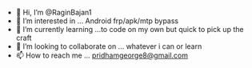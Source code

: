 - 👋 Hi, I’m @RaginBajan1
- 👀 I’m interested in ... Android frp/apk/mtp bypass 
- 🌱 I’m currently learning ...to code on my own but quick to pick up the craft
- 💞️ I’m looking to collaborate on ... whatever i can or learn 
- 📫 How to reach me ... pridhamgeorge8@gmail.com

<!---
RaginBajan1/RaginBajan1 is a ✨ special ✨ repository because its `README.md` (this file) appears on your GitHub profile.
You can click the Preview link to take a look at your changes.
--->
